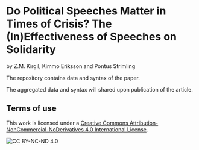 # Do Political Speeches Matter in Times of Crisis? The (In)Effectiveness of Speeches on Solidarity



by Z.M. Kirgil, Kimmo Eriksson and Pontus Strimling

The repository contains data and syntax of the paper.

The aggregated data and syntax will shared upon publication of the article.

## Terms of use

This work is licensed under a
[Creative Commons Attribution-NonCommercial-NoDerivatives 4.0 International License][CC BY-NC-ND 4.0].

![CC BY-NC-ND 4.0][cc-by-nc-nd-image]

[CC BY-NC-ND 4.0]: https://creativecommons.org/licenses/by-nc-nd/4.0/
[cc-by-nc-nd-image]: https://licensebuttons.net/l/by-nc-nd/4.0/88x31.png
[cc-by-nc-nd-shield]: https://img.shields.io/badge/License-CC%20BY--NC--ND%204.0-lightgrey.svg
